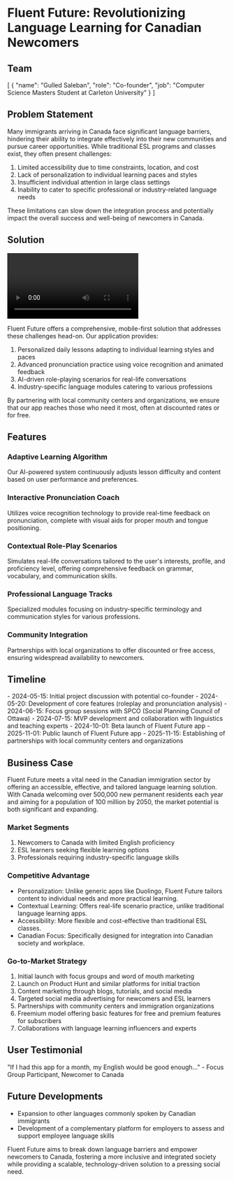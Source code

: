 
# Fluent Future: Revolutionizing Language Learning for Canadian Newcomers

## Team
<People>
[
  {
    "name": "Gulled Saleban",
    "role": "Co-founder",
    "job": "Computer Science Masters Student at Carleton University"
  }
]
</People>

## Problem Statement

Many immigrants arriving in Canada face significant language barriers, hindering their ability to integrate effectively into their new communities and pursue career opportunities. While traditional ESL programs and classes exist, they often present challenges:

1. Limited accessibility due to time constraints, location, and cost
2. Lack of personalization to individual learning paces and styles
3. Insufficient individual attention in large class settings
4. Inability to cater to specific professional or industry-related language needs

These limitations can slow down the integration process and potentially impact the overall success and well-being of newcomers in Canada.

## Solution
<video src="../projects/fluent-future/demo.mp4"></video>

Fluent Future offers a comprehensive, mobile-first solution that addresses these challenges head-on. Our application provides:

1. Personalized daily lessons adapting to individual learning styles and paces
2. Advanced pronunciation practice using voice recognition and animated feedback
3. AI-driven role-playing scenarios for real-life conversations
4. Industry-specific language modules catering to various professions

By partnering with local community centers and organizations, we ensure that our app reaches those who need it most, often at discounted rates or for free.

## Features

### Adaptive Learning Algorithm
Our AI-powered system continuously adjusts lesson difficulty and content based on user performance and preferences.

### Interactive Pronunciation Coach
Utilizes voice recognition technology to provide real-time feedback on pronunciation, complete with visual aids for proper mouth and tongue positioning.

### Contextual Role-Play Scenarios
Simulates real-life conversations tailored to the user's interests, profile, and proficiency level, offering comprehensive feedback on grammar, vocabulary, and communication skills.

### Professional Language Tracks
Specialized modules focusing on industry-specific terminology and communication styles for various professions.

### Community Integration
Partnerships with local organizations to offer discounted or free access, ensuring widespread availability to newcomers.

## Timeline
<Timeline>
- 2024-05-15: Initial project discussion with potential co-founder
- 2024-05-20: Development of core features (roleplay and pronunciation analysis)
- 2024-06-15: Focus group sessions with SPCO (Social Planning Council of Ottawa)
- 2024-07-15: MVP development and collaboration with linguistics and teaching experts
- 2024-10-01: Beta launch of Fluent Future app
- 2025-11-01: Public launch of Fluent Future app
- 2025-11-15: Establishing of partnerships with local community centers and organizations
</Timeline>

## Business Case

Fluent Future meets a vital need in the Canadian immigration sector by offering an accessible, effective, and tailored language learning solution. With Canada welcoming over 500,000 new permanent residents each year and aiming for a population of 100 million by 2050, the market potential is both significant and expanding.

### Market Segments

1. Newcomers to Canada with limited English proficiency
2. ESL learners seeking flexible learning options
3. Professionals requiring industry-specific language skills

### Competitive Advantage

- Personalization: Unlike generic apps like Duolingo, Fluent Future tailors content to individual needs and more practical learning.
- Contextual Learning: Offers real-life scenario practice, unlike traditional language learning apps.
- Accessibility: More flexible and cost-effective than traditional ESL classes.
- Canadian Focus: Specifically designed for integration into Canadian society and workplace.

### Go-to-Market Strategy
1. Initial launch with focus groups and word of mouth marketing
2. Launch on Product Hunt and similar platforms for initial traction
3. Content marketing through blogs, tutorials, and social media
4. Targeted social media advertising for newcomers and ESL learners
5. Partnerships with community centers and immigration organizations
6. Freemium model offering basic features for free and premium features for subscribers
7. Collaborations with language learning influencers and experts

## User Testimonial

"If I had this app for a month, my English would be good enough..." - Focus Group Participant, Newcomer to Canada

## Future Developments

- Expansion to other languages commonly spoken by Canadian immigrants
- Development of a complementary platform for employers to assess and support employee language skills

Fluent Future aims to break down language barriers and empower newcomers to Canada, fostering a more inclusive and integrated society while providing a scalable, technology-driven solution to a pressing social need.
